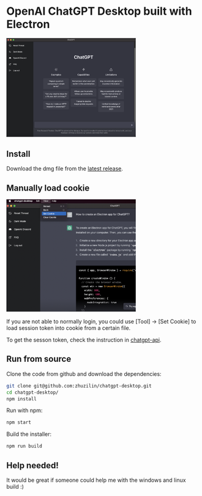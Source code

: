 # OpenAI ChatGPT Desktop built with Electron

<img src="img/header.png" style="zoom: 33%;" />

## Install

Download the dmg file from the [latest release](https://github.com/zhuzilin/chatgpt-desktop/releases/latest).

## Manually load cookie

<img src="img/set-cookie.png" style="zoom:33%;" />

If you are not able to normally login, you could use \[Tool\] -> [Set Cookie] to load session token into cookie from a certain file.

To get the sesson token, check the instruction in [chatgpt-api](https://github.com/transitive-bullshit/chatgpt-api#session-tokens). 

## Run from source

Clone the code from github and download the dependencies:

```bash
git clone git@github.com:zhuzilin/chatgpt-desktop.git
cd chatgpt-desktop/
npm install
```

Run with npm:

```bash
npm start
```

Build the installer:

```bash
npm run build
```

## Help needed!

It would be great if someone could help me with the windows and linux build :)
